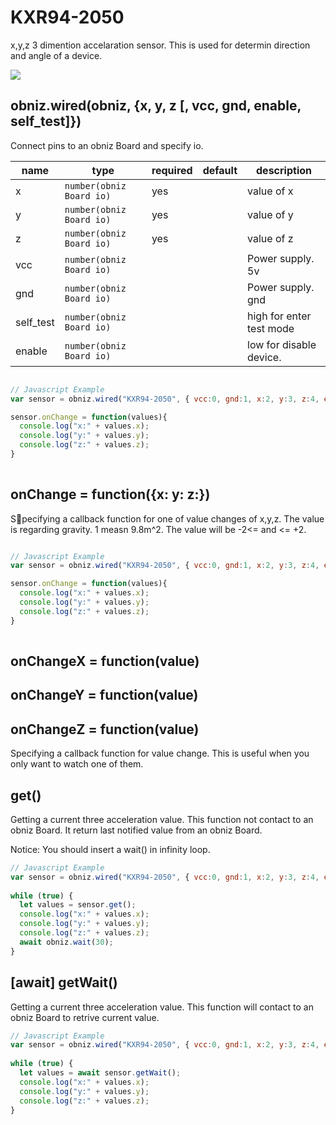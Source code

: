 # KXR94-2050

x,y,z 3 dimention accelaration sensor.
This is used for determin direction and angle of a device.

![](image.jpg)


## obniz.wired(obniz, {x, y, z [, vcc, gnd, enable, self_test]})

Connect pins to an obniz Board and specify io.

name | type | required | default | description
--- | --- | --- | --- | ---
x | `number(obniz Board io)` | yes | &nbsp; | value of x
y | `number(obniz Board io)` | yes | &nbsp; | value of y
z | `number(obniz Board io)` | yes | &nbsp; | value of z
vcc | `number(obniz Board io)` | &nbsp; | &nbsp; | Power supply. 5v
gnd | `number(obniz Board io)` | &nbsp; | &nbsp; | Power supply. gnd
self_test | `number(obniz Board io)` | &nbsp; | &nbsp; | high for enter test mode
enable | `number(obniz Board io)` | &nbsp; | &nbsp; | low for disable device.

```javascript

// Javascript Example
var sensor = obniz.wired("KXR94-2050", { vcc:0, gnd:1, x:2, y:3, z:4, enable:5, self_test:6 });

sensor.onChange = function(values){
  console.log("x:" + values.x);
  console.log("y:" + values.y);
  console.log("z:" + values.z);
}
   
```

## onChange = function({x: y: z:})

Specifying a callback function for one of value changes of x,y,z.
The value is regarding gravity. 1 measn 9.8m^2. The value will be -2<= and <= +2.

```javascript

// Javascript Example
var sensor = obniz.wired("KXR94-2050", { vcc:0, gnd:1, x:2, y:3, z:4, enable:5, self_test:6 });

sensor.onChange = function(values){
  console.log("x:" + values.x);
  console.log("y:" + values.y);
  console.log("z:" + values.z);
}
   
```

## onChangeX = function(value)

## onChangeY = function(value)

## onChangeZ = function(value)

Specifying a callback function for value change.
This is useful when you only want to watch one of them.

## get()

Getting a current three acceleration value.
This function not contact to an obniz Board. It return last notified value from an obniz Board.

Notice: You should insert a wait() in infinity loop.


```javascript
// Javascript Example
var sensor = obniz.wired("KXR94-2050", { vcc:0, gnd:1, x:2, y:3, z:4, enable:5, self_test:6 });
  
while (true) {
  let values = sensor.get();
  console.log("x:" + values.x);
  console.log("y:" + values.y);
  console.log("z:" + values.z);
  await obniz.wait(30);
}
```


## [await] getWait()

Getting a current three acceleration value.
This function will contact to an obniz Board to retrive current value.

```javascript
// Javascript Example
var sensor = obniz.wired("KXR94-2050", { vcc:0, gnd:1, x:2, y:3, z:4, enable:5, self_test:6 });
  
while (true) {
  let values = await sensor.getWait();
  console.log("x:" + values.x);
  console.log("y:" + values.y);
  console.log("z:" + values.z);
}
```